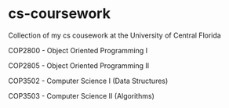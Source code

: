 # cs-coursework
Collection of my cs cousework at the University of Central Florida

COP2800 - Object Oriented Programming I

COP2805 - Object Oriented Programming II

COP3502 - Computer Science I (Data Structures)

COP3503 - Computer Science II (Algorithms) 
